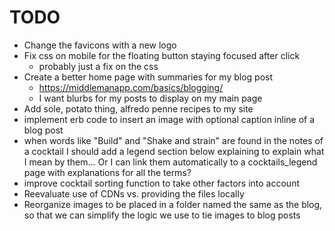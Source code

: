 # TODO

- Change the favicons with a new logo
- Fix css on mobile for the floating button staying focused after click
    - probably just a fix on the css
- Create a better home page with summaries for my blog post
    - https://middlemanapp.com/basics/blogging/
    - I want blurbs for my posts to display on my main page
- Add sole, potato thing, alfredo penne recipes to my site
- implement erb code to insert an image with optional caption inline of a blog post
- when words like "Build" and "Shake and strain" are found in the notes of a cocktail I should add a legend section below explaining to explain what I mean by them... Or I can link them automatically to a cocktails_legend page with explanations for all the terms?
- improve cocktail sorting function to take other factors into account
- Reevaluate use of CDNs vs. providing the files locally
- Reorganize images to be placed in a folder named the same as the blog, so that we can simplify the logic we use to tie images to blog posts
